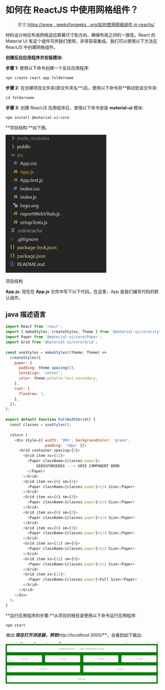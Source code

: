 # 如何在 ReactJS 中使用网格组件？

> 原文:[https://www . geeksforgeeks . org/如何使用网格组件 in-reactjs/](https://www.geeksforgeeks.org/how-to-use-grid-component-in-reactjs/)

材料设计响应布局网格适应屏幕尺寸和方向，确保布局之间的一致性。React 的 Material UI 有这个组件可供我们使用，非常容易集成。我们可以使用以下方法在 ReactJS 中创建网格组件。

**创建反应应用程序并安装模块:**

**步骤 1:** 使用以下命令创建一个反应应用程序:

```jsx
npx create-react-app foldername
```

**步骤 2:** 在创建项目文件夹(即文件夹名**)后，使用以下命令将**移动到该文件夹:

```jsx
cd foldername
```

**步骤 3:** 创建 ReactJS 应用程序后，使用以下命令安装 **material-ui** 模块:

```jsx
npm install @material-ui/core
```

**项目结构:**如下图。

![](img/f04ae0d8b722a9fff0bd9bd138b29c23.png)

项目结构

**App.js:** 现在在 **App.js** 文件中写下以下代码。在这里，App 是我们编写代码的默认组件。

## java 描述语言

```jsx
import React from 'react';
import { makeStyles, createStyles, Theme } from '@material-ui/core/styles';
import Paper from '@material-ui/core/Paper';
import Grid from '@material-ui/core/Grid';

const useStyles = makeStyles((theme: Theme) =>
  createStyles({
    paper: {
      padding: theme.spacing(2),
      textAlign: 'center',
      color: theme.palette.text.secondary,
    },
    root: {
      flexGrow: 1,
    },
  }),
);

export default function FullWidthGrid() {
  const classes = useStyles();

  return (
    <div style={{ width: '90%', backgroundColor: 'green', 
                  padding: '10px' }}>
      <Grid container spacing={3}>
        <Grid item xs={12}>
          <Paper className={classes.paper}>
              GEEKSFORGEEKS ---> GRID COMPONENT DEMO
          </Paper>
        </Grid>
        <Grid item xs={6} sm={3}>
          <Paper className={classes.paper}>1/4 Size</Paper>
        </Grid>
        <Grid item xs={6} sm={3}>
          <Paper className={classes.paper}>1/4 Size</Paper>
        </Grid>
        <Grid item xs={6} sm={3}>
          <Paper className={classes.paper}>1/4 Size</Paper>
        </Grid>
        <Grid item xs={6} sm={3}>
          <Paper className={classes.paper}>1/4 Size</Paper>
        </Grid>
        <Grid item xs={12} sm={6}>
          <Paper className={classes.paper}>1/2 Size</Paper>
        </Grid>
        <Grid item xs={12} sm={6}>
          <Paper className={classes.paper}>1/2 Size</Paper>
        </Grid>
        <Grid item xs={12}>
          <Paper className={classes.paper}>Full Size</Paper>
        </Grid>
      </Grid>
    </div>
  );
}
```

**运行应用程序的步骤:**从项目的根目录使用以下命令运行应用程序:

```jsx
npm start
```

**输出:**现在打开浏览器，转到***http://localhost:3000/***，会看到如下输出:

![](img/437656a5a7f288ec469dca3370765f61.png)